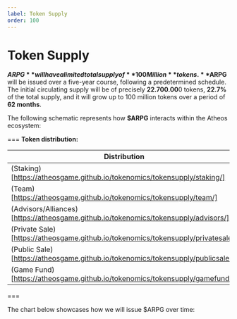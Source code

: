 ```yaml
---
label: Token Supply
order: 100
---
```

# Token Supply 

**$ARPG** will have a limited total supply of **100 Million** tokens.  **$ARPG** will be issued over a five-year course, following a predetermined schedule. The initial circulating supply will be of precisely **22.700.00**0 tokens, **22.7%** of the total supply,  and it will grow up to 100 million tokens over a period of **62 months**. 

The following schematic represents how **$ARPG** interacts within the Atheos ecosystem:

=== **Token distribution:**

Distribution       | Amount       | Percentage
---                | ---          | ---
(Staking)[https://atheosgame.github.io/tokenomics/tokensupply/staking/]                | 40.000.000   | 40 %
(Team)[https://atheosgame.github.io/tokenomics/tokensupply/team/]                      | 15.000.000   | 15 %
(Advisors/Alliances)[https://atheosgame.github.io/tokenomics/tokensupply/advisors/]    | 3.000.000    | 3 %
(Private Sale)[https://atheosgame.github.io/tokenomics/tokensupply/privatesale/]       | 20.000.000   | 20 %
(Public Sale)[https://atheosgame.github.io/tokenomics/tokensupply/publicsale/]         | 10.000.000   | 10 %
(Game Fund)[https://atheosgame.github.io/tokenomics/tokensupply/gamefund/]             | 12.000.000   | 12 %
===

The chart below showcases how we will issue $ARPG over time:
